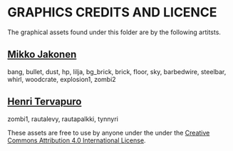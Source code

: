 GRAPHICS CREDITS AND LICENCE
============================

The graphical assets found under this folder are by the following artitsts.

[Mikko Jakonen](http://www.mikkojakonen.net)
--------------------------------------------
bang, bullet, dust, hp, lilja, bg_brick, brick, floor, sky, barbedwire, steelbar, whirl, woodcrate, explosion1, zombi2

[Henri Tervapuro](http://www.seitti.fi/piirtajat/piirtaja/henri)
----------------------------------------------------------------
zombi1, rautalevy, rautapalkki, tynnyri

These assets are free to use by anyone under the under the [Creative Commons Attribution 4.0 International License](http://creativecommons.org/licenses/by/4.0/).